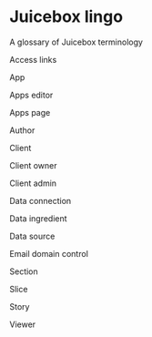 # Juicebox lingo

A glossary of Juicebox terminology

Access links

App

Apps editor

Apps page

Author

Client

Client owner

Client admin

Data connection

Data ingredient

Data source

Email domain control

Section

Slice

Story

Viewer



